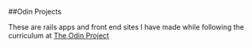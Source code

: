 ##Odin Projects

These are rails apps and front end sites I have made while following the curriculum at [The Odin Project](http://theodinproject.com/)